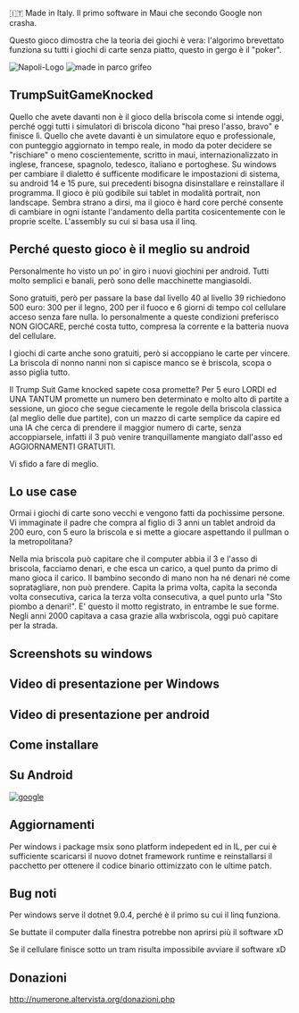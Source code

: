:it: Made in Italy. Il primo software in Maui che secondo Google non crasha.

Questo gioco dimostra che la teoria dei giochi è vera: l'algorimo brevettato funziona su tutti i giochi di carte senza piatto, questo in gergo è il "poker".

![Napoli-Logo](https://github.com/user-attachments/assets/8163c808-62d3-40d3-bce3-0957e57bc26a)
![made in parco grifeo](https://github.com/user-attachments/assets/fadbf046-aeae-4f11-bda4-eb332c701d56)


## TrumpSuitGameKnocked
Quello che avete davanti non è il gioco della briscola come si intende oggi, perché oggi tutti i simulatori di briscola dicono "hai preso l'asso, bravo" e finisce lì. Quello che avete davanti è un simulatore equo e professionale, con punteggio aggiornato in tempo reale, in modo da poter decidere se "rischiare" o meno coscientemente, scritto in maui, internazionalizzato in inglese, francese, spagnolo, tedesco, italiano e portoghese.
Su windows per cambiare il dialetto é sufficente modificare le impostazioni di sistema, su android 14 e 15 pure, sui precedenti bisogna disinstallare e reinstallare il programma.
Il gioco è più godibile sui tablet in modalità portrait, non landscape.
Sembra strano a dirsi, ma il gioco è hard core perché consente di cambiare in ogni istante l'andamento della partita cosicentemente con le proprie scelte.
L'assembly su cui si basa usa il linq.


## Perché questo gioco è il meglio su android

Personalmente ho visto un po' in giro i nuovi giochini per android. Tutti molto semplici e banali, però sono delle macchinette mangiasoldi.

Sono gratuiti, però per passare la base dal livello 40 al livello 39 richiedono 500 euro: 300 per il legno, 200 per il fuoco e 6 giorni di tempo col cellulare acceso senza fare nulla. Io personalmente a queste condizioni preferisco NON GIOCARE, perché costa tutto, compresa la corrente e la batteria nuova del cellulare.

I giochi di carte anche sono gratuiti, però si accoppiano le carte per vincere. La briscola di nonno nanni non si capisce manco se è briscola, scopa o asso piglia tutto.

Il Trump Suit Game knocked sapete cosa promette? Per 5 euro LORDI ed UNA TANTUM promette un numero ben determinato e molto alto di partite a sessione, un gioco che segue ciecamente le regole della briscola classica (al meglio delle due partite), con un mazzo di carte semplice da capire ed una IA che cerca di prendere il maggior numero di carte, senza accoppiarsele, infatti il 3 può venire tranquillamente mangiato dall'asso ed AGGIORNAMENTI GRATUITI.

Vi sfido a fare di meglio.

## Lo use case

Ormai i giochi di carte sono vecchi e vengono fatti da pochissime persone. Vi immaginate il padre che compra al figlio di 3 anni un tablet android da 200 euro, con 5 euro la briscola e si mette a giocare aspettando il pullman o la metropolitana?

Nella mia briscola può capitare che il computer abbia il 3 e l'asso di briscola, facciamo denari, e che esca un carico, a quel punto da primo di mano gioca il carico.
Il bambino secondo di mano non ha né denari né come sopratagliare, non può prendere. Capita la prima volta, capita la seconda volta consecutiva, carica la terza volta consecutiva, a quel punto urla "Sto piombo a denari!".
E' questo il motto registrato, in entrambe le sue forme.
Negli anni 2000 capitava a casa grazie alla wxbriscola, oggi può capitare per la strada.

## Screenshots su windows

## Video di presentazione per Windows

## Video di presentazione per android

## Come installare

## Su Android

[![google](https://play.google.com/intl/it_it/badges/static/images/badges/en_badge_web_generic.png)](https://play.google.com/store/apps/details?id=org.altervista.numerone.trumpsuitgameknocked)

## Aggiornamenti

Per windows i package msix sono platform indepedent ed in IL, per cui è sufficiente scaricarsi il nuovo dotnet framework runtime e reinstallarsi il pacchetto per ottenere il codice binario ottimizzato con le ultime patch.

## Bug noti
Per windows serve il dotnet 9.0.4, perché è il primo su cui il linq funziona.

Se buttate il computer dalla finestra potrebbe non aprirsi più il software xD

Se il cellulare finisce sotto un tram risulta impossibile avviare il software xD

## Donazioni

http://numerone.altervista.org/donazioni.php
                                                                                                                                                                                                                                                                                                                                                                                                                                                                                                                                                                                                                                                                                                                                                                                                                                                                                                                                                                                                                                                                                                                                                                                                                                                                                                                                                                                                                                                                                                                                                                                                                                                                                                                                                                                                                                                                                                                                                                                                                                                                                                                                                                                                                                                                                                                                                                                                                                                                                       
